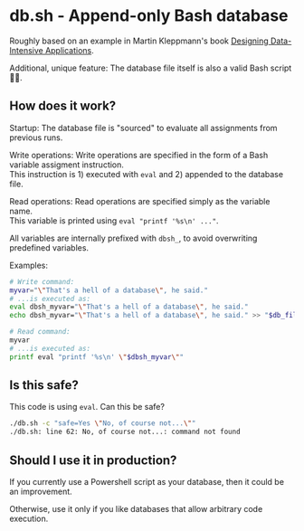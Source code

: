 # db.sh - Append-only Bash database

Roughly based on an example in Martin Kleppmann's book [Designing Data-Intensive Applications](https://dataintensive.net/).

Additional, unique feature: The database file itself is also a valid Bash script 🤪🥴.

## How does it work?

Startup: The database file is "sourced" to evaluate all assignments from previous runs.

Write operations: Write operations are specified in the form of a Bash variable assigment instruction.  
This instruction is 1) executed with `eval` and 2) appended to the database file.

Read operations: Read operations are specified simply as the variable name.  
This variable is printed using `eval "printf '%s\n' ..."`.

All variables are internally prefixed with `dbsh_`, to avoid overwriting predefined variables.


Examples:

```bash
# Write command:
myvar="\"That's a hell of a database\", he said."
# ...is executed as:
eval dbsh_myvar="\"That's a hell of a database\", he said."
echo dbsh_myvar="\"That's a hell of a database\", he said." >> "$db_file"

# Read command:
myvar
# ...is executed as:
printf eval "printf '%s\n' \"$dbsh_myvar\""
```

## Is this safe?

This code is using `eval`. Can this be safe?

```bash
./db.sh -c "safe=Yes \"No, of course not...\""
./db.sh: line 62: No, of course not...: command not found
```

## Should I use it in production?

If you currently use a Powershell script as your database, then it could be an improvement.

Otherwise, use it only if you like databases that allow arbitrary code execution.
